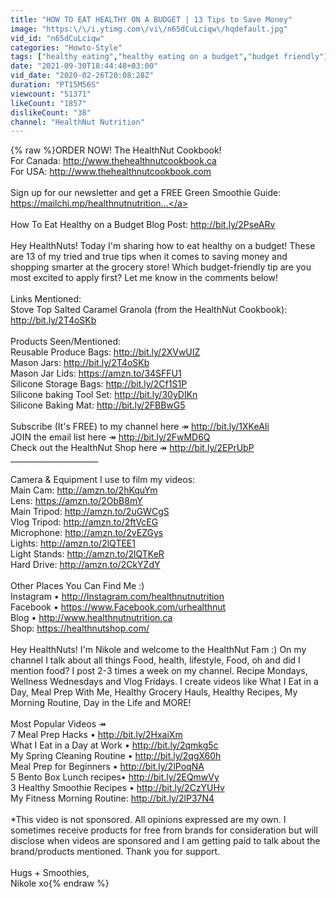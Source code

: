```yaml
---
title: "HOW TO EAT HEALTHY ON A BUDGET | 13 Tips to Save Money"
image: "https:\/\/i.ytimg.com\/vi\/n65dCuLciqw\/hqdefault.jpg"
vid_id: "n65dCuLciqw"
categories: "Howto-Style"
tags: ["healthy eating","healthy eating on a budget","budget friendly"]
date: "2021-09-30T18:44:48+03:00"
vid_date: "2020-02-26T20:08:28Z"
duration: "PT15M56S"
viewcount: "51371"
likeCount: "1857"
dislikeCount: "38"
channel: "HealthNut Nutrition"
---
```

{% raw %}ORDER NOW! The HealthNut Cookbook!<br />For Canada: <a rel="nofollow" target="blank" href="http://www.thehealthnutcookbook.ca">http://www.thehealthnutcookbook.ca</a> <br />For USA: <a rel="nofollow" target="blank" href="http://www.thehealthnutcookbook.com">http://www.thehealthnutcookbook.com</a>  <br /><br />Sign up for our newsletter and get a FREE Green Smoothie Guide: <a rel="nofollow" target="blank" href="https://mailchi.mp/healthnutnutrition...">https://mailchi.mp/healthnutnutrition...</a><br /><br />How To Eat Healthy on a Budget Blog Post: <a rel="nofollow" target="blank" href="http://bit.ly/2PseARv">http://bit.ly/2PseARv</a><br /><br />Hey HealthNuts! Today I'm sharing how to eat healthy on a budget! These are 13 of my tried and true tips when it comes to saving money and shopping smarter at the grocery store! Which budget-friendly tip are you most excited to apply first? Let me know in the comments below! <br /><br />Links Mentioned: <br />Stove Top Salted Caramel Granola (from the HealthNut Cookbook): <a rel="nofollow" target="blank" href="http://bit.ly/2T4oSKb">http://bit.ly/2T4oSKb</a><br /><br />Products Seen/Mentioned:<br />Reusable Produce Bags: <a rel="nofollow" target="blank" href="http://bit.ly/2XVwUIZ">http://bit.ly/2XVwUIZ</a> <br />Mason Jars: <a rel="nofollow" target="blank" href="http://bit.ly/2T4oSKb">http://bit.ly/2T4oSKb</a><br />Mason Jar Lids:  <a rel="nofollow" target="blank" href="https://amzn.to/34SFFU1">https://amzn.to/34SFFU1</a><br />Silicone Storage Bags: <a rel="nofollow" target="blank" href="http://bit.ly/2Cf1S1P">http://bit.ly/2Cf1S1P</a><br />Silicone baking Tool Set: <a rel="nofollow" target="blank" href="http://bit.ly/30yDIKn">http://bit.ly/30yDIKn</a> <br />Silicone Baking Mat: <a rel="nofollow" target="blank" href="http://bit.ly/2FBBwG5">http://bit.ly/2FBBwG5</a><br /><br />Subscribe (It's FREE) to my channel here ↠ <a rel="nofollow" target="blank" href="http://bit.ly/1XKeAIi">http://bit.ly/1XKeAIi</a><br />JOIN the email list here ↠ <a rel="nofollow" target="blank" href="http://bit.ly/2FwMD6Q">http://bit.ly/2FwMD6Q</a><br />Check out the HealthNut Shop here ↠ <a rel="nofollow" target="blank" href="http://bit.ly/2EPrUbP">http://bit.ly/2EPrUbP</a> <br />______________________<br /><br />Camera &amp; Equipment I use to film my videos:<br />Main Cam: <a rel="nofollow" target="blank" href="http://amzn.to/2hKquYm">http://amzn.to/2hKquYm</a><br />Lens: <a rel="nofollow" target="blank" href="https://amzn.to/2ObB8mY">https://amzn.to/2ObB8mY</a><br />Main Tripod: <a rel="nofollow" target="blank" href="http://amzn.to/2uGWCgS">http://amzn.to/2uGWCgS</a><br />Vlog Tripod: <a rel="nofollow" target="blank" href="http://amzn.to/2ftVcEG">http://amzn.to/2ftVcEG</a><br />Microphone: <a rel="nofollow" target="blank" href="http://amzn.to/2vEZGys">http://amzn.to/2vEZGys</a>  <br />Lights: <a rel="nofollow" target="blank" href="http://amzn.to/2lQTEE1">http://amzn.to/2lQTEE1</a><br />Light Stands: <a rel="nofollow" target="blank" href="http://amzn.to/2lQTKeR">http://amzn.to/2lQTKeR</a><br />Hard Drive: <a rel="nofollow" target="blank" href="http://amzn.to/2CkYZdY">http://amzn.to/2CkYZdY</a><br /><br />Other Places You Can Find Me :)<br />Instagram • <a rel="nofollow" target="blank" href="http://Instagram.com/healthnutnutrition">http://Instagram.com/healthnutnutrition</a><br />Facebook • <a rel="nofollow" target="blank" href="https://www.Facebook.com/urhealthnut">https://www.Facebook.com/urhealthnut</a><br />Blog • <a rel="nofollow" target="blank" href="http://www.healthnutnutrition.ca">http://www.healthnutnutrition.ca</a> <br />Shop: <a rel="nofollow" target="blank" href="https://healthnutshop.com/">https://healthnutshop.com/</a><br /><br />Hey HealthNuts! I'm Nikole and welcome to the HealthNut Fam :) On my channel I talk about all things Food, health, lifestyle, Food, oh and did I mention food? I post 2-3 times a week on my channel. Recipe Mondays, Wellness Wednesdays and Vlog Fridays. I create videos like What I Eat in a Day, Meal Prep With Me, Healthy Grocery Hauls, Healthy Recipes, My Morning Routine, Day in the Life and MORE! <br /><br />Most Popular Videos ↠<br />7 Meal Prep Hacks  • <a rel="nofollow" target="blank" href="http://bit.ly/2HxaiXm">http://bit.ly/2HxaiXm</a><br />What I Eat in a Day at Work • <a rel="nofollow" target="blank" href="http://bit.ly/2qmkg5c">http://bit.ly/2qmkg5c</a><br />My Spring Cleaning Routine • <a rel="nofollow" target="blank" href="http://bit.ly/2qgX60h">http://bit.ly/2qgX60h</a><br />Meal Prep for Beginners • <a rel="nofollow" target="blank" href="http://bit.ly/2lPoqNA">http://bit.ly/2lPoqNA</a><br />5 Bento Box Lunch recipes• <a rel="nofollow" target="blank" href="http://bit.ly/2EQmwVy">http://bit.ly/2EQmwVy</a><br />3 Healthy Smoothie Recipes • <a rel="nofollow" target="blank" href="http://bit.ly/2CzYUHv">http://bit.ly/2CzYUHv</a><br />My Fitness Morning Routine: <a rel="nofollow" target="blank" href="http://bit.ly/2lP37N4">http://bit.ly/2lP37N4</a> <br /><br />*This video is not sponsored. All opinions expressed are my own. I sometimes receive products for free from brands for consideration but will disclose when videos are sponsored and I am getting paid to talk about the brand/products mentioned. Thank you for support. <br /><br />Hugs + Smoothies,<br />Nikole xo{% endraw %}
